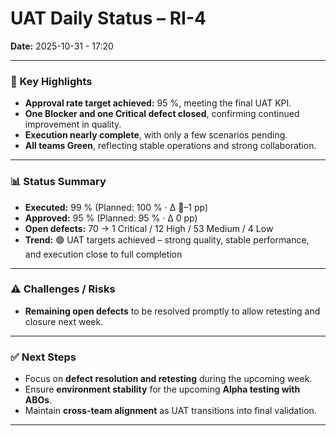# UAT Daily Status – RI-4  
**Date:** 2025-10-31  - 17:20

---

### 🔹 Key Highlights
- **Approval rate target achieved:** 95 %, meeting the final UAT KPI.  
- **One Blocker and one Critical defect closed**, confirming continued improvement in quality.  
- **Execution nearly complete**, with only a few scenarios pending.  
- **All teams Green**, reflecting stable operations and strong collaboration.  

---

### 📊 Status Summary
- **Executed:** 99 % (Planned: 100 % · Δ 🔻–1 pp)  
- **Approved:** 95 % (Planned: 95 % · Δ 0 pp)  
- **Open defects:** 70 → 1 Critical / 12 High / 53 Medium / 4 Low  
- **Trend:** 🟢 UAT targets achieved – strong quality, stable performance, and execution close to full completion  

---

### ⚠️ Challenges / Risks
- **Remaining open defects** to be resolved promptly to allow retesting and closure next week.  

---

### ✅ Next Steps
- Focus on **defect resolution and retesting** during the upcoming week.  
- Ensure **environment stability** for the upcoming **Alpha testing with ABOs**.  
- Maintain **cross-team alignment** as UAT transitions into final validation.  

---
